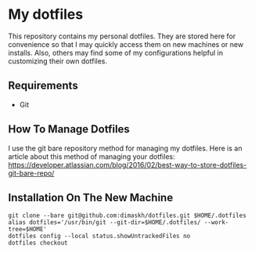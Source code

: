# My dotfiles

This repository contains my personal dotfiles.  They are stored here for convenience so that I may quickly access them on new machines or new installs.  Also, others may find some of my configurations helpful in customizing their own dotfiles.

## Requirements

- Git

## How To Manage Dotfiles

I use the git bare repository method for managing my dotfiles. Here is an article about this method of managing your dotfiles: https://developer.atlassian.com/blog/2016/02/best-way-to-store-dotfiles-git-bare-repo/

## Installation On The New Machine

    git clone --bare git@github.com:dimaskh/dotfiles.git $HOME/.dotfiles
    alias dotfiles='/usr/bin/git --git-dir=$HOME/.dotfiles/ --work-tree=$HOME'
    dotfiles config --local status.showUntrackedFiles no
    dotfiles checkout
